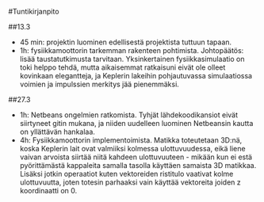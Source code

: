 #Tuntikirjanpito

##13.3
* 45 min: projektin luominen edellisestä projektista tuttuun tapaan. 
* 1h: fysiikkamoottorin tarkemman rakenteen pohtimista. Johtopäätös: lisää taustatutkimusta tarvitaan. Yksinkertainen fysiikkasimulaatio on toki helppo tehdä, mutta aikaisemmat ratkaisuni eivät ole olleet kovinkaan elegantteja, ja Keplerin lakeihin pohjautuvassa simulaatiossa voimien ja impulssien merkitys jää pienemmäksi.

##27.3
* 1h: Netbeans ongelmien ratkomista. Tyhjät lähdekoodikansiot eivät siirtyneet gitin mukana, ja niiden uudelleen luominen Netbeansin kautta on yllättävän hankalaa.
* 4h: Fysiikkamoottorin implementoimista. Matikka toteutetaan 3D:nä, koska Keplerin lait ovat valmiiksi kolmessa ulottuvuudessa, eikä liene vaivan arvoista siirtää niitä kahdeen ulottuvuuteen - mikään kun ei estä pyörittämästä kappaleita samalla tasolla käyttäen samaista 3D matikkaa. Lisäksi jotkin operaatiot kuten vektoreiden ristitulo vaativat kolme ulottuvuutta, joten totesin parhaaksi vain käyttää vektoreita joiden z koordinaatti on 0.
